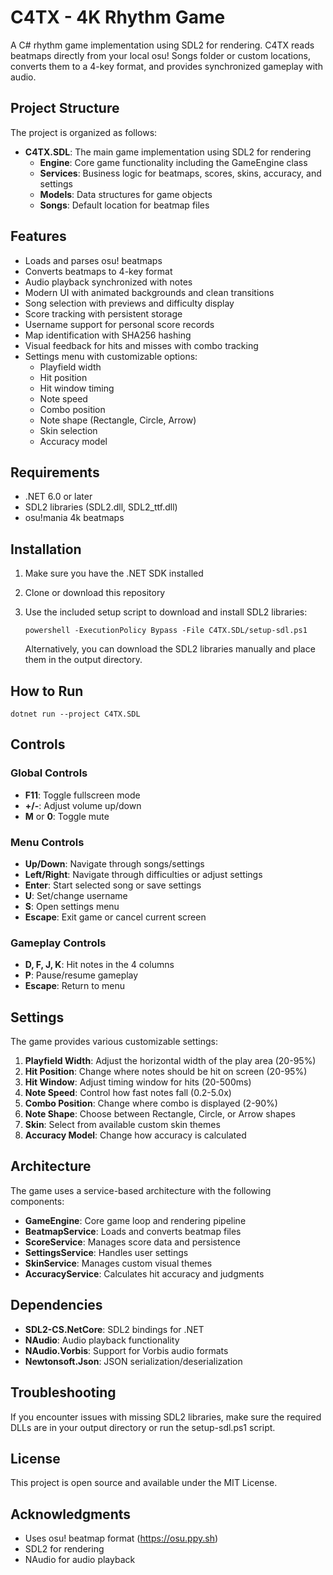 # C4TX - 4K Rhythm Game

A C# rhythm game implementation using SDL2 for rendering. C4TX reads beatmaps directly from your local osu! Songs folder or custom locations, converts them to a 4-key format, and provides synchronized gameplay with audio.

## Project Structure

The project is organized as follows:

- **C4TX.SDL**: The main game implementation using SDL2 for rendering
  - **Engine**: Core game functionality including the GameEngine class
  - **Services**: Business logic for beatmaps, scores, skins, accuracy, and settings
  - **Models**: Data structures for game objects
  - **Songs**: Default location for beatmap files

## Features

- Loads and parses osu! beatmaps
- Converts beatmaps to 4-key format
- Audio playback synchronized with notes
- Modern UI with animated backgrounds and clean transitions
- Song selection with previews and difficulty display
- Score tracking with persistent storage
- Username support for personal score records
- Map identification with SHA256 hashing
- Visual feedback for hits and misses with combo tracking
- Settings menu with customizable options:
  - Playfield width
  - Hit position
  - Hit window timing
  - Note speed
  - Combo position
  - Note shape (Rectangle, Circle, Arrow)
  - Skin selection
  - Accuracy model

## Requirements

- .NET 6.0 or later
- SDL2 libraries (SDL2.dll, SDL2_ttf.dll)
- osu!mania 4k beatmaps

## Installation

1. Make sure you have the .NET SDK installed
2. Clone or download this repository
3. Use the included setup script to download and install SDL2 libraries:
   ```
   powershell -ExecutionPolicy Bypass -File C4TX.SDL/setup-sdl.ps1
   ```
   
   Alternatively, you can download the SDL2 libraries manually and place them in the output directory.

## How to Run

```
dotnet run --project C4TX.SDL
```

## Controls

### Global Controls
- **F11**: Toggle fullscreen mode
- **+/-**: Adjust volume up/down
- **M** or **0**: Toggle mute

### Menu Controls
- **Up/Down**: Navigate through songs/settings
- **Left/Right**: Navigate through difficulties or adjust settings
- **Enter**: Start selected song or save settings
- **U**: Set/change username
- **S**: Open settings menu
- **Escape**: Exit game or cancel current screen

### Gameplay Controls
- **D, F, J, K**: Hit notes in the 4 columns
- **P**: Pause/resume gameplay
- **Escape**: Return to menu

## Settings

The game provides various customizable settings:

1. **Playfield Width**: Adjust the horizontal width of the play area (20-95%)
2. **Hit Position**: Change where notes should be hit on screen (20-95%)
3. **Hit Window**: Adjust timing window for hits (20-500ms)
4. **Note Speed**: Control how fast notes fall (0.2-5.0x)
5. **Combo Position**: Change where combo is displayed (2-90%)
6. **Note Shape**: Choose between Rectangle, Circle, or Arrow shapes
7. **Skin**: Select from available custom skin themes
8. **Accuracy Model**: Change how accuracy is calculated

## Architecture

The game uses a service-based architecture with the following components:

- **GameEngine**: Core game loop and rendering pipeline
- **BeatmapService**: Loads and converts beatmap files
- **ScoreService**: Manages score data and persistence
- **SettingsService**: Handles user settings
- **SkinService**: Manages custom visual themes
- **AccuracyService**: Calculates hit accuracy and judgments

## Dependencies

- **SDL2-CS.NetCore**: SDL2 bindings for .NET
- **NAudio**: Audio playback functionality
- **NAudio.Vorbis**: Support for Vorbis audio formats
- **Newtonsoft.Json**: JSON serialization/deserialization

## Troubleshooting

If you encounter issues with missing SDL2 libraries, make sure the required DLLs are in your output directory or run the setup-sdl.ps1 script.

## License

This project is open source and available under the MIT License.

## Acknowledgments

- Uses osu! beatmap format (https://osu.ppy.sh)
- SDL2 for rendering
- NAudio for audio playback 